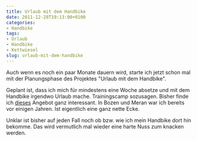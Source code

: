 ```yaml
---
title: Urlaub mit dem Handbike
date: 2011-12-28T19:13:00+0100
categories:
- Handbike
tags:
- Urlaub
- Handbike
- Kettwiesel
slug: urlaub-mit-dem-handbike
---
```

Auch wenn es noch ein paar Monate dauern wird, starte ich jetzt schon mal mit der Planungsphase des Projektes "Urlaub mit dem Handbike".

Geplant ist, dass ich mich für mindestens eine Woche absetze und mit dem Handbike irgendwo Urlaub mache. Trainingscamp sozusagen. Bisher finde ich [dieses](http://www.barrierefreie-reisen.com/reiseverlauf.php?id=70201) Angebot ganz interessant. In Bozen und Meran war ich bereits vor einigen Jahren. Ist eigentlich eine ganz nette Ecke.

Unklar ist bisher auf jeden Fall noch ob bzw. wie ich mein Handbike dort hin bekomme. Das wird vermutlich mal wieder eine harte Nuss zum knacken werden.